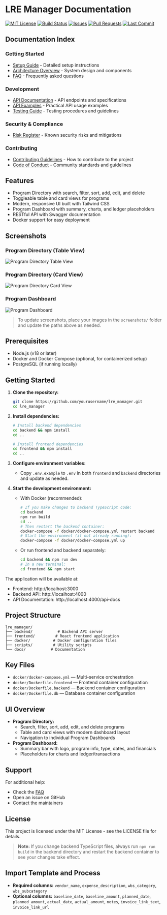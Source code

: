 # LRE Manager Documentation

[![MIT License](https://img.shields.io/badge/license-MIT-green.svg)](LICENSE)
[![Build Status](https://img.shields.io/badge/build-passing-brightgreen)](https://github.com/jackdally/lre_manager/actions)
[![Issues](https://img.shields.io/github/issues/jackdally/lre_manager.svg)](https://github.com/jackdally/lre_manager/issues)
[![Pull Requests](https://img.shields.io/github/issues-pr/jackdally/lre_manager.svg)](https://github.com/jackdally/lre_manager/pulls)
[![Last Commit](https://img.shields.io/github/last-commit/jackdally/lre_manager.svg)](https://github.com/jackdally/lre_manager/commits)

## Documentation Index

### Getting Started
- [Setup Guide](SETUP.md) - Detailed setup instructions
- [Architecture Overview](ARCHITECTURE.md) - System design and components
- [FAQ](FAQ.md) - Frequently asked questions

### Development
- [API Documentation](API.md) - API endpoints and specifications
- [API Examples](API_EXAMPLES.md) - Practical API usage examples
- [Testing Guide](TESTING.md) - Testing procedures and guidelines

### Security & Compliance
- [Risk Register](RISK_REGISTER.md) - Known security risks and mitigations

### Contributing
- [Contributing Guidelines](CONTRIBUTING.md) - How to contribute to the project
- [Code of Conduct](CODE_OF_CONDUCT.md) - Community standards and guidelines

## Features

- Program Directory with search, filter, sort, add, edit, and delete
- Toggleable table and card views for programs
- Modern, responsive UI built with Tailwind CSS
- Program Dashboard with summary, charts, and ledger placeholders
- RESTful API with Swagger documentation
- Docker support for easy deployment

## Screenshots

### Program Directory (Table View)
![Program Directory Table View](screenshots/program-directory-table.png)

### Program Directory (Card View)
![Program Directory Card View](screenshots/program-directory-card.png)

### Program Dashboard
![Program Dashboard](screenshots/program-dashboard.png)

> To update screenshots, place your images in the `screenshots/` folder and update the paths above as needed.

## Prerequisites

- Node.js (v18 or later)
- Docker and Docker Compose (optional, for containerized setup)
- PostgreSQL (if running locally)

## Getting Started

1. **Clone the repository:**
   ```bash
   git clone https://github.com/yourusername/lre_manager.git
   cd lre_manager
   ```

2. **Install dependencies:**
   ```bash
   # Install backend dependencies
   cd backend && npm install
   cd ..

   # Install frontend dependencies
   cd frontend && npm install
   cd ..
   ```

3. **Configure environment variables:**
   - Copy `.env.example` to `.env` in both `frontend` and `backend` directories and update as needed.

4. **Start the development environment:**
   - With Docker (recommended):
     ```bash
     # If you make changes to backend TypeScript code:
     cd backend
     npm run build
     cd ..
     # Then restart the backend container:
     docker-compose -f docker/docker-compose.yml restart backend
     # Start the environment (if not already running):
     docker-compose -f docker/docker-compose.yml up
     ```
   - Or run frontend and backend separately:
     ```bash
     cd backend && npm run dev
     # In a new terminal:
     cd frontend && npm start
     ```

The application will be available at:
- Frontend: http://localhost:3000
- Backend API: http://localhost:4000
- API Documentation: http://localhost:4000/api-docs

## Project Structure

```
lre_manager/
├── backend/           # Backend API server
├── frontend/         # React frontend application
├── docker/          # Docker configuration files
├── scripts/         # Utility scripts
└── docs/           # Documentation
```

## Key Files

- `docker/docker-compose.yml` — Multi-service orchestration
- `docker/Dockerfile.frontend` — Frontend container configuration
- `docker/Dockerfile.backend` — Backend container configuration
- `docker/Dockerfile.db` — Database container configuration

## UI Overview

- **Program Directory:**
  - Search, filter, sort, add, edit, and delete programs
  - Table and card views with modern dashboard layout
  - Navigation to individual Program Dashboards
- **Program Dashboard:**
  - Summary bar with logo, program info, type, dates, and financials
  - Placeholders for charts and ledger/transactions

## Support

For additional help:
- Check the [FAQ](FAQ.md)
- Open an issue on GitHub
- Contact the maintainers

## License

This project is licensed under the MIT License - see the LICENSE file for details.

> **Note:** If you change backend TypeScript files, always run `npm run build` in the backend directory and restart the backend container to see your changes take effect.

## Import Template and Process

- **Required columns:** `vendor_name`, `expense_description`, `wbs_category`, `wbs_subcategory`
- **Optional columns:** `baseline_date`, `baseline_amount`, `planned_date`, `planned_amount`, `actual_date`, `actual_amount`, `notes`, `invoice_link_text`, `invoice_link_url` 